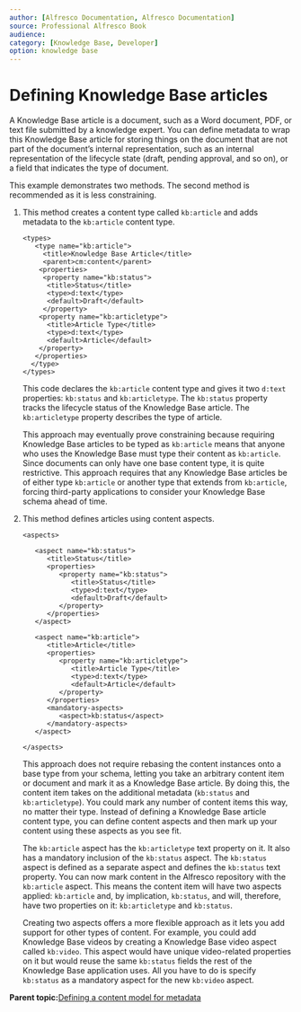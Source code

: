 ```yaml
---
author: [Alfresco Documentation, Alfresco Documentation]
source: Professional Alfresco Book
audience: 
category: [Knowledge Base, Developer]
option: knowledge base
---
```


# Defining Knowledge Base articles

A Knowledge Base article is a document, such as a Word document, PDF, or text file submitted by a knowledge expert. You can define metadata to wrap this Knowledge Base article for storing things on the document that are not part of the document’s internal representation, such as an internal representation of the lifecycle state \(draft, pending approval, and so on\), or a field that indicates the type of document.

This example demonstrates two methods. The second method is recommended as it is less constraining.

1.  This method creates a content type called `kb:article` and adds metadata to the `kb:article` content type.

    ```
    <types>
       <type name="kb:article">
         <title>Knowledge Base Article</title>
         <parent>cm:content</parent>
        <properties>
         <property name="kb:status">
          <title>Status</title>
          <type>d:text</type>
          <default>Draft</default>
         </property>
        <property name="kb:articletype">
          <title>Article Type</title>
          <type>d:text</type>
          <default>Article</default>
        </property>
       </properties>
      </type>
    </types>
    ```

    This code declares the `kb:article` content type and gives it two `d:text` properties: `kb:status` and `kb:articletype`. The `kb:status` property tracks the lifecycle status of the Knowledge Base article. The `kb:articletype` property describes the type of article.

    This approach may eventually prove constraining because requiring Knowledge Base articles to be typed as `kb:article` means that anyone who uses the Knowledge Base must type their content as `kb:article`. Since documents can only have one base content type, it is quite restrictive. This approach requires that any Knowledge Base articles be of either type `kb:article` or another type that extends from `kb:article`, forcing third-party applications to consider your Knowledge Base schema ahead of time.

2.  This method defines articles using content aspects.

    ```
    <aspects>
    
       <aspect name="kb:status">
          <title>Status</title>
          <properties>
             <property name="kb:status">
                <title>Status</title>
                <type>d:text</type>
                <default>Draft</default>
             </property>
          </properties>
       </aspect>
    
       <aspect name="kb:article">
          <title>Article</title>
          <properties>
             <property name="kb:articletype">
                <title>Article Type</title>
                <type>d:text</type>
                <default>Article</default>
             </property>
          </properties>
          <mandatory-aspects>
             <aspect>kb:status</aspect>
          </mandatory-aspects>
       </aspect>
    
    </aspects>
    ```

    This approach does not require rebasing the content instances onto a base type from your schema, letting you take an arbitrary content item or document and mark it as a Knowledge Base article. By doing this, the content item takes on the additional metadata \(`kb:status` and `kb:articletype`\). You could mark any number of content items this way, no matter their type. Instead of defining a Knowledge Base article content type, you can define content aspects and then mark up your content using these aspects as you see fit.

    The `kb:article` aspect has the `kb:articletype` text property on it. It also has a mandatory inclusion of the `kb:status` aspect. The `kb:status` aspect is defined as a separate aspect and defines the `kb:status` text property. You can now mark content in the Alfresco repository with the `kb:article` aspect. This means the content item will have two aspects applied: `kb:article` and, by implication, `kb:status`, and will, therefore, have two properties on it: `kb:articletype` and `kb:status`.

    Creating two aspects offers a more flexible approach as it lets you add support for other types of content. For example, you could add Knowledge Base videos by creating a Knowledge Base video aspect called `kb:video`. This aspect would have unique video-related properties on it but would reuse the same `kb:status` fields the rest of the Knowledge Base application uses. All you have to do is specify `kb:status` as a mandatory aspect for the new `kb:video` aspect.


**Parent topic:**[Defining a content model for metadata](../tasks/kb-model-define.md)

